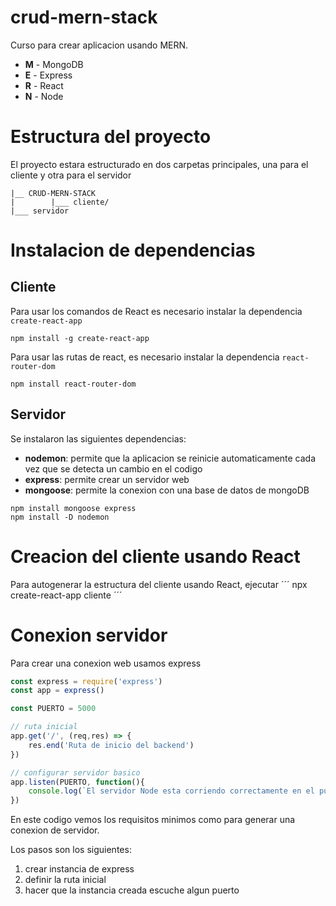 # crud-mern-stack
Curso para crear aplicacion usando MERN.

- **M** - MongoDB
- **E** - Express
- **R** - React
- **N** - Node

# Estructura del proyecto
El proyecto estara estructurado en dos carpetas principales, una para el cliente y otra para el servidor
```
|__ CRUD-MERN-STACK
|        |___ cliente/
|___ servidor

```
# Instalacion de dependencias
## Cliente
Para usar los comandos de React es necesario instalar la dependencia `create-react-app`
```
npm install -g create-react-app
```

Para usar las rutas de react, es necesario instalar la dependencia `react-router-dom`
```
npm install react-router-dom
```
## Servidor
Se instalaron las siguientes dependencias:
- **nodemon**: permite que la aplicacion se reinicie automaticamente cada vez que se detecta un cambio en el codigo
- **express**: permite crear un servidor web
- **mongoose**: permite la conexion con una base de datos de mongoDB  

```
npm install mongoose express
npm install -D nodemon
```
# Creacion del cliente usando React
Para autogenerar la estructura del cliente usando React, ejecutar
´´´
npx create-react-app cliente
´´´

# Conexion servidor
Para crear una conexion web usamos express
```javascript
const express = require('express')
const app = express()

const PUERTO = 5000

// ruta inicial
app.get('/', (req,res) => {
    res.end('Ruta de inicio del backend')
})

// configurar servidor basico
app.listen(PUERTO, function(){
    console.log(`El servidor Node esta corriendo correctamente en el puerto ${PUERTO}`)
})
```
En este codigo vemos los requisitos minimos como para generar una conexion de servidor.

Los pasos son los siguientes:
1. crear instancia de express
2. definir la ruta inicial 
3. hacer que la instancia creada escuche algun puerto
